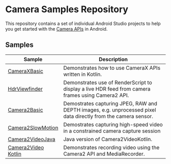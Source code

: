# Camera Samples Repository

This repository contains a set of individual Android Studio projects to help you get
started with the [Camera APIs](https://developer.android.com/guide/topics/media/camera) in Android.

## Samples

| Sample                                    | Description  |
| ----------------------------------------- | ------------------------------------ |
| [CameraXBasic](CameraXBasic)  		    | Demonstrates how to use CameraX APIs written in Kotlin.  |
| [HdrViewfinder](HdrViewfinder)  		    | Demonstrates use of RenderScript to display a live HDR feed from camera frames using Camera2 API.  |
| [Camera2Basic](Camera2Basic)              | Demostrates capturing JPEG, RAW and DEPTH images, e.g. unprocessed pixel data directly from the camera sensor.  |
| [Camera2SlowMotion](Camera2SlowMotion)    | Demostrates capturing high-speed video in a constrained camera capture session  |
| [Camera2VideoJava](Camera2VideoJava)		| Java version of Camera2VideoKotlin.  |
| [Camera2Video Kotlin](Camera2VideoKotlin)	| Demonstrates recording video using the Camera2 API and MediaRecorder.  |
